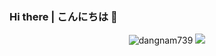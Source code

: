 ### Hi there | こんにちは 👋

<p align="center">
  <img src ="https://github-readme-stats.vercel.app/api?username=thanhhff&show_icons=true&locale=en" alt="dangnam739">
  <img src ="https://github-readme-stats.vercel.app/api/top-langs/?username=thanhhff&layout=compact&hide_border=true&langs_count=10&hide=jupyter%20notebook,html,css">
</p>

<!--
**thanhhff/thanhhff** is a ✨ _special_ ✨ repository because its `README.md` (this file) appears on your GitHub profile.

Here are some ideas to get you started:

- 🔭 I’m currently working on ...
- 🌱 I’m currently learning ...
- 👯 I’m looking to collaborate on ...
- 🤔 I’m looking for help with ...
- 💬 Ask me about ...
- 📫 How to reach me: ...
- 😄 Pronouns: ...
- ⚡ Fun fact: ...
-->
